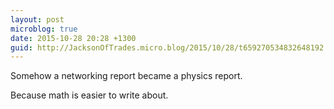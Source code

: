 ```yaml
---
layout: post
microblog: true
date: 2015-10-28 20:28 +1300
guid: http://JacksonOfTrades.micro.blog/2015/10/28/t659270534832648192.html
---
```

Somehow a networking report became a physics report.

Because math is easier to write about.
